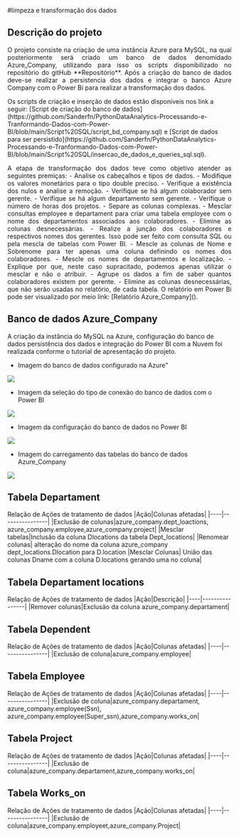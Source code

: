 
#limpeza e transformação dos dados 


## Descrição do projeto
<p align="justify"> 
O projeto consiste na criação de uma instância Azure para MySQL, na qual posteriormente será criado um banco de dados denomidado Azure_Company, utilizando para isso os scripts disponibilizado no repositório do gitHub **Repositório**. Após a criação do banco de dados deve-se realizar a persistencia dos dados e integrar o banco Azure Company com o Power Bi para realizar a transformação dos dados.
</p> Os scripts de criação e inserção de dados estão disponíveis nos link a seguir: [Script de criação do banco de dados](https://github.com/Sanderfn/PythonDataAnalytics-Processando-e-Tranformando-Dados-com-Power-BI/blob/main/Script%20SQL/script_bd_company.sql) e [Script de dados para ser persistido](https://github.com/Sanderfn/PythonDataAnalytics-Processando-e-Tranformando-Dados-com-Power-BI/blob/main/Script%20SQL/insercao_de_dados_e_queries_sql.sql).
<p align="justify">
A etapa de transformação dos dados teve como objetivo atender as seguintes premiças:
- Analise os cabeçalhos e tipos de dados.
- Modifique os valores monetários para o tipo double preciso.
- Verifique a existência dos nulos e analise a remoção.
- Verifique se há algum colaborador sem gerente.
- Verifique se há algum departamento sem gerente. 
- Verifique o número de horas dos projetos.
- Separe as colunas complexas.
- Mesclar consultas employee e departament para criar uma tabela employee com o nome dos departamentos associados aos colaboradores. 
- Elimine as colunas desnecessárias.
- Realize a junção dos colaboradores e respectivos nomes dos gerentes. Isso pode ser feito com consulta SQL ou pela mescla de tabelas com Power BI. 
- Mescle as colunas de Nome e Sobrenome para ter apenas uma coluna definindo os nomes dos colaboradores.
- Mescle os nomes de departamentos e localização.
- Explique por que, neste caso supracitado, podemos apenas utilizar o mesclar e não o atribuir. 
- Agrupe os dados a fim de saber quantos colaboradores existem por gerente.
- Elimine as colunas desnecessárias, que não serão usadas no relatório, de cada tabela.
O relatório em Power Bi pode ser visualizado por meio link: [Relatório Azure_Company]().


## Banco de dados Azure_Company

A criação da instância do MySQL na Azure, configuração do banco de dados persistência dos dados e integração do Power BI com a Nuvem foi realizada conforme o tutorial de apresentação do projeto.

- Imagem do banco de dados configurado na Azure"
<div aling="center">
 <img src="https://github.com/Sanderfn/PythonDataAnalytics-Processando-e-Tranformando-Dados-com-Power-BI/blob/main/Imagens/Imagem.%20BD%20Azure.png">
</div>

- Imagem da seleção do tipo de conexão do banco de dados com o Power BI
<div aling="center">
 <img src="https://github.com/Sanderfn/PythonDataAnalytics-Processando-e-Tranformando-Dados-com-Power-BI/blob/main/Imagens/Sele%C3%A7%C3%A3o%20do%20banco%20de%20dados.png">
</div>

- Imagem da configuração do banco de dados no Power BI
<div aling="center">
 <img src="https://github.com/Sanderfn/PythonDataAnalytics-Processando-e-Tranformando-Dados-com-Power-BI/blob/main/Imagens/Acesso%20ao%20servidor.png">
</div>

- Imagem do carregamento das tabelas do banco de dados Azure_Company
<div aling="center">
 <img src="https://github.com/Sanderfn/PythonDataAnalytics-Processando-e-Tranformando-Dados-com-Power-BI/blob/main/Imagens/Carregamento%20de%20tabelas.png">
</div>



## Tabela Departament

Relação de Ações de tratamento de dados
|Ação|Colunas afetadas|
|----|----------------|
|Exclusão de colunas|azure_company.dept_loactions, azure_company.employee,azure_company.project|
|Mesclar tabelas|Inclusão da coluna Dlocations da tabela Dept_locations|
|Renomear colunas| alteração do nome da coluna azure_company dept_locations.Dlocation para D.location
|Mesclar Colunas| União das colunas Dname com a coluna D.locations gerando uma no coluna|

## Tabela Departament locations

Relação de Ações de tratamento de dados
|Ação|Descrição|
|----|----------------|
|Remover colunas|Exclusão da coluna azure_company.departament|

## Tabela Dependent

Relação de Ações de tratamento de dados
|Ação|Colunas afetadas|
|----|----------------|
|Exclusão de coluna|azure_company.employee|

## Tabela Employee

Relação de Ações de tratamento de dados
|Ação|Colunas afetadas|
|----|----------------|
|Exclusão de coluna|azure_company.departament, azure_company.employee(Ssn), azure_company.employee(Super_ssn),azure_company.works_on|

## Tabela Project

Relação de Ações de tratamento de dados
|Ação|Colunas afetadas|
|----|----------------|
|Exclusão de coluna|azure_company.departament,azure_company.works_on|

## Tabela Works_on

Relação de Ações de tratamento de dados
|Ação|Colunas afetadas|
|----|----------------|
|Exclusão de coluna|azure_company.employeet,azure_company.Project|
